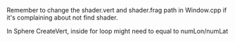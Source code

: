 Remember to change the shader.vert and shader.frag path in Window.cpp if it's complaining about not find shader.

In Sphere CreateVert, inside for loop might need to equal to numLon/numLat
